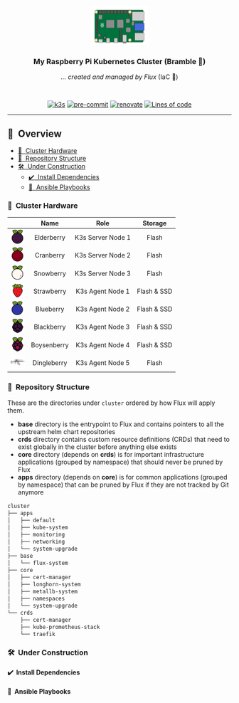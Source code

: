 <div align="center">

<img src="images/rpi4.png"/>

### **My Raspberry Pi Kubernetes Cluster** (Bramble :deciduous_tree:) <!-- omit in toc -->

_... created and managed by Flux_ (IaC :large_blue_diamond:) <!-- omit in toc -->

</div>

<br/>

<div align="center">

[![k3s](https://img.shields.io/badge/k3s-v1.20.10-brightgreen?style=for-the-badge&logo=kubernetes&logoColor=white)](https://k3s.io/)
[![pre-commit](https://img.shields.io/badge/pre--commit-enabled-brightgreen?logo=pre-commit&logoColor=white&style=for-the-badge)](https://github.com/pre-commit/pre-commit)
[![renovate](https://img.shields.io/badge/renovate-enabled-brightgreen?style=for-the-badge&logo=renovatebot&logoColor=white)](https://github.com/renovatebot/renovate)
[![Lines of code](https://img.shields.io/tokei/lines/github/ground7/bramble-iac?style=for-the-badge&color=brightgreen&label=lines&logo=codefactor&logoColor=white)](https://github.com/ground7/bramble-iac/graphs/contributors)

</div>

---

## :book:&nbsp; Overview <!-- omit in toc -->

- [:toolbox:&nbsp; Cluster Hardware](#toolbox-cluster-hardware)
- [:open_file_folder:&nbsp; Repository Structure](#open_file_folder-repository-structure)
- [:hammer_and_wrench:&nbsp; Under Construction](#hammer_and_wrench-under-construction)
  - [:heavy_check_mark:&nbsp; Install Dependencies](#heavy_check_mark-install-dependencies)
  - [:robot:&nbsp; Ansible Playbooks](#robot-ansible-playbooks)

### :toolbox:&nbsp; Cluster Hardware

&nbsp;|Name|Role|Storage
:-:|:-:|:-:|:-:
![elderberry](images/elderberry.png)|Elderberry|K3s Server Node 1|Flash
![cranberry](images/cranberry.png)|Cranberry|K3s Server Node 2|Flash
![snowberry](images/snowberry.png)|Snowberry|K3s Server Node 3|Flash
![strawberry](images/strawberry.png)|Strawberry|K3s Agent Node 1|Flash & SSD
![blueberry](images/blueberry.png)|Blueberry|K3s Agent Node 2|Flash & SSD
![blackberry](images/blackberry.png)|Blackberry|K3s Agent Node 3|Flash & SSD
![boysenberry](images/boysenberry.png)|Boysenberry|K3s Agent Node 4|Flash & SSD
![dingleberry](images/dingleberry.png)|Dingleberry|K3s Agent Node 5|Flash

### :open_file_folder:&nbsp; Repository Structure

These are the directories under `cluster` ordered by how Flux will apply them.

- **base** directory is the entrypoint to Flux and contains pointers to all the upstream helm chart repositories
- **crds** directory contains custom resource definitions (CRDs) that need to exist globally in the cluster before anything else exists
- **core** directory (depends on **crds**) is for important infrastructure applications (grouped by namespace) that should never be pruned by Flux
- **apps** directory (depends on **core**) is for common applications (grouped by namespace) that can be pruned by Flux if they are not tracked by Git anymore

```
cluster
├── apps
│   ├── default
│   ├── kube-system
│   ├── monitoring
│   ├── networking
│   └── system-upgrade
├── base
│   └── flux-system
├── core
│   ├── cert-manager
│   ├── longhorn-system
│   ├── metallb-system
│   ├── namespaces
│   └── system-upgrade
└── crds
    ├── cert-manager
    ├── kube-prometheus-stack
    └── traefik
```

### :hammer_and_wrench:&nbsp; Under Construction

#### :heavy_check_mark:&nbsp; Install Dependencies

#### :robot:&nbsp; Ansible Playbooks